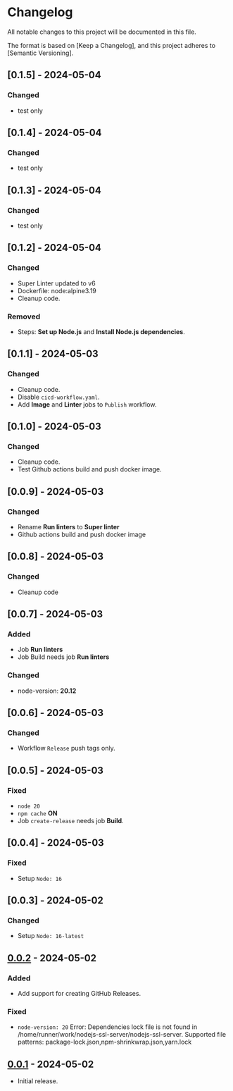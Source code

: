 # Changelog

All notable changes to this project will be documented in this file.

The format is based on [Keep a Changelog],
and this project adheres to [Semantic Versioning].

## [0.1.5] - 2024-05-04
### Changed
- test only

## [0.1.4] - 2024-05-04
### Changed
- test only

## [0.1.3] - 2024-05-04
### Changed
- test only

## [0.1.2] - 2024-05-04

### Changed
- Super Linter updated to v6
- Dockerfile: node:alpine3.19
- Cleanup code.

### Removed
- Steps: **Set up Node.js** and **Install Node.js dependencies**.

## [0.1.1] - 2024-05-03

### Changed
- Cleanup code.
- Disable `cicd-workflow.yaml`.
- Add **Image** and **Linter** jobs to `Publish` workflow.

## [0.1.0] - 2024-05-03

### Changed
- Cleanup code.
- Test Github actions build and push docker image.

## [0.0.9] - 2024-05-03

### Changed
- Rename **Run linters** to **Super linter**
- Github actions build and push docker image

## [0.0.8] - 2024-05-03

### Changed
- Cleanup code

## [0.0.7] - 2024-05-03

### Added
- Job **Run linters**
- Job Build needs job **Run linters**

### Changed
- node-version: **20.12**

## [0.0.6] - 2024-05-03

### Changed
- Workflow `Release` push tags only.

## [0.0.5] - 2024-05-03

### Fixed
- `node 20`
- `npm cache` **ON**
- Job `create-release` needs job **Build**.

## [0.0.4] - 2024-05-03

### Fixed
- Setup `Node: 16`

## [0.0.3] - 2024-05-02

### Changed
- Setup `Node: 16-latest`

## [0.0.2] - 2024-05-02

### Added
- Add support for creating GitHub Releases.

### Fixed
- `node-version: 20`
  Error: Dependencies lock file is not found in /home/runner/work/nodejs-ssl-server/nodejs-ssl-server. 
  Supported file patterns: package-lock.json,npm-shrinkwrap.json,yarn.lock

## [0.0.1] - 2024-05-02
- Initial release.



<!-- Versions -->
[0.0.2]: https://github.com/JacekZubielik/nodejs-ssl-server/releases/tag/v0.0.2
[0.0.1]: https://github.com/JacekZubielik/nodejs-ssl-server/releases/tag/v0.0.1

